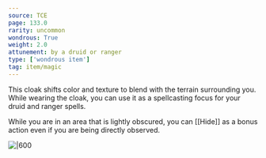 ```yaml
---
source: TCE
page: 133.0
rarity: uncommon
wondrous: True
weight: 2.0
attunement: by a druid or ranger
type: ['wondrous item']
tag: item/magic
---
```


This cloak shifts color and texture to blend with the terrain surrounding you. While wearing the cloak, you can use it as a spellcasting focus for your druid and ranger spells.

While you are in an area that is lightly obscured, you can [[Hide]] as a bonus action even if you are being directly observed.


![|600](https://5e.tools/img/items/TCE/Nature's%20Mantle.png)